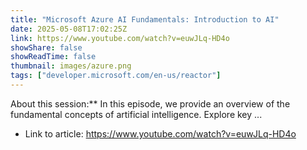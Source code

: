 ```yaml
---
title: "Microsoft Azure AI Fundamentals: Introduction to AI"
date: 2025-05-08T17:02:25Z
link: https://www.youtube.com/watch?v=euwJLq-HD4o
showShare: false
showReadTime: false
thumbnail: images/azure.png
tags: ["developer.microsoft.com/en-us/reactor"]
---
```

About this session:** In this episode, we provide an overview of the fundamental concepts of artificial intelligence. Explore key ...

- Link to article: https://www.youtube.com/watch?v=euwJLq-HD4o